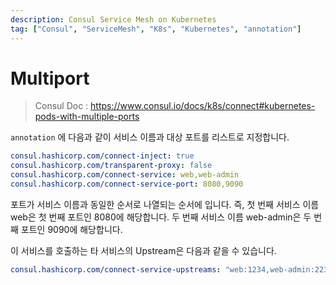 ```yaml
---
description: Consul Service Mesh on Kubernetes
tag: ["Consul", "ServiceMesh", "K8s", "Kubernetes", "annotation"]
---
```


# Multiport

> Consul Doc : <https://www.consul.io/docs/k8s/connect#kubernetes-pods-with-multiple-ports>

`annotation`  에 다음과 같이 서비스 이름과 대상 포트를 리스트로 지정합니다.

```yaml
consul.hashicorp.com/connect-inject: true
consul.hashicorp.com/transparent-proxy: false
consul.hashicorp.com/connect-service: web,web-admin
consul.hashicorp.com/connect-service-port: 8080,9090
```

포트가 서비스 이름과 동일한 순서로 나열되는 순서에 입니다. 즉, 첫 번째 서비스 이름 web은 첫 번째 포트인 8080에 해당합니다. 두 번째 서비스 이름 web-admin은 두 번째 포트인 9090에 해당합니다.

이 서비스를 호출하는 타 서비스의  Upstream은 다음과 같을 수 있습니다.

```yaml
consul.hashicorp.com/connect-service-upstreams: "web:1234,web-admin:2234"
```